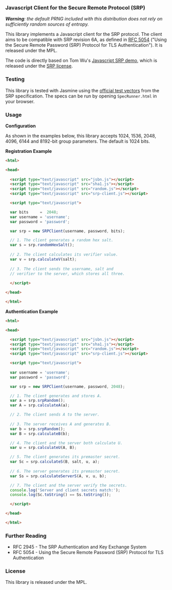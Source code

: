 ### Javascript Client for the Secure Remote Protocol (SRP)

_**Warning**: the default PRNG included with this distribution does not rely on sufficiently random sources of entropy._

This library implements a Javascript client for the SRP protocol. The client aims to be compatible with SRP revision 6A, as defined in [RFC 5054](http://tools.ietf.org/html/rfc5054) ("Using the Secure Remote Password (SRP) Protocol for TLS Authentication"). It is released under the MPL.

The code is directly based on Tom Wu's [Javascript SRP demo](http://srp.stanford.edu/demo/demo.html), which is released under the [SRP license](http://srp.stanford.edu/license.txt).

### Testing

This library is tested with Jasmine using the [official test vectors](http://tools.ietf.org/html/rfc5054#appendix-B) from the SRP specification. The specs can be run by opening `SpecRunner.html` in your browser.

### Usage

**Configuration**

As shown in the examples below, this library accepts 1024, 1536, 2048, 4096, 6144 and 8192-bit group parameters. The default is 1024 bits.

**Registration Example**

```html
<html>

<head>
  
  <script type="text/javascript" src="jsbn.js"></script>
  <script type="text/javascript" src="sha1.js"></script>
  <script type="text/javascript" src="random.js"></script>
  <script type="text/javascript" src="srp-client.js"></script>

  <script type="text/javascript">

  var bits     =  2048;
  var username = 'username';
  var password = 'password';

  var srp = new SRPClient(username, password, bits);

  // 1. The client generates a random hex salt.
  var s = srp.randomHexSalt();
  
  // 2. The client calculates its verifier value.
  var v = srp.calculateV(salt);
  
  // 3. The client sends the username, salt and
  // verifier to the server, which stores all three.
  
  </script>

</head>

</html>
```

**Authentication Example**

```html
<html>

<head>

  <script type="text/javascript" src="jsbn.js"></script>
  <script type="text/javascript" src="sha1.js"></script>
  <script type="text/javascript" src="random.js"></script>
  <script type="text/javascript" src="srp-client.js"></script>

  <script type="text/javascript">
  
  var username = 'username';
  var password = 'password';

  var srp = new SRPClient(username, password, 2048);

  // 1. The client generates and stores A.
  var a = srp.srpRandom();
  var A = srp.calculateA(a);

  // 2. The client sends A to the server.
  
  // 3. The server receives A and generates B.
  var b = srp.srpRandom();
  var B = srp.calculateB(b);

  // 4. The client and the server both calculate U.
  var u = srp.calculateU(A, B);

  // 5. The client generates its premaster secret.
  var Sc = srp.calculateS(B, salt, u, a);
  
  // 6. The server generates its premaster secret.
  var Ss = srp.calculateServerS(A, v, u, b);

  // 7. The client and the server verify the secrets.
  console.log('Server and client secrets match:');
  console.log(Sc.toString() == Ss.toString());

  </script>

</head>

</html>
```

### Further Reading

- RFC 2945 - The SRP Authentication and Key Exchange System
- RFC 5054 - Using the Secure Remote Password (SRP) Protocol for TLS Authentication

### License

This library is released under the MPL.
